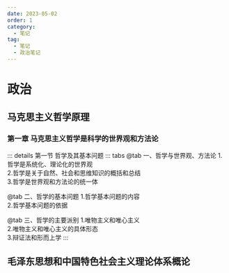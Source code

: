 ```yaml
---
date: 2023-05-02
order: 1
category:
  - 笔记
tag:
  - 笔记
  - 政治笔记
---
```

# 政治
<!-- 第一部分 -->
## 马克思主义哲学原理
<!-- 第一章 -->
### 第一章 马克思主义哲学是科学的世界观和方法论
::: details 第一节 哲学及其基本问题
::: tabs
@tab  一、哲学与世界观、方法论
1.哲学是系统化、理论化的世界观  
2.哲学是关于自然、社会和思维知识的概括和总结  
3.哲学是世界观和方法论的统一体

@tab 二、哲学的基本问题
1.哲学基本问题的内容  
2.哲学基本问题的依据

@tab 三、哲学的主要派别
1.唯物主义和唯心主义  
2.唯物主义和唯心主义的具体形态  
3.辩证法和形而上学
:::


<!-- 第二部分 -->
## 毛泽东思想和中国特色社会主义理论体系概论